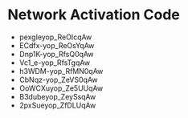 # Network Activation Code
* pexgIeyop_ReOIcqAw
* ECdfx-yop_ReOsYqAw
* Dnp1K-yop_RfsQ0qAw
* Vc1_e-yop_RfsTgqAw
* h3WDM-yop_RfMN0qAw
* CbNqz-yop_ZeVS0qAw
* OoWCXuyop_Ze5UUqAw
* B3dubeyop_ZeySsqAw
* 2pxSueyop_ZfDLUqAw
